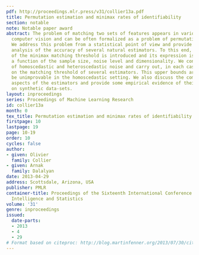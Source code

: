 ```yaml
---
pdf: http://proceedings.mlr.press/v31/collier13a.pdf
title: Permutation estimation and minimax rates of identifiability
section: notable
note: Notable paper award
abstract: The problem of matching two sets of features appears in various tasks of
  computer vision and can be often formalized as a problem of permutation estimation.
  We address this problem from a statistical point of view and provide a theoretical
  analysis of the accuracy of several natural estimators. To this end, the notion
  of the minimax matching threshold is introduced and its expression is obtained as
  a function of the sample size, noise level and dimensionality. We consider the cases
  of homoscedastic and heteroscedastic noise and carry out, in each case, upper bounds
  on the matching threshold of several estimators. This upper bounds are shown to
  be unimprovable in the homoscedastic setting. We also discuss the computational
  aspects of the estimators and provide some empirical evidence of their consistency
  on synthetic data-sets.
layout: inproceedings
series: Proceedings of Machine Learning Research
id: collier13a
month: 0
tex_title: Permutation estimation and minimax rates of identifiability
firstpage: 10
lastpage: 19
page: 10-19
order: 10
cycles: false
author:
- given: Olivier
  family: Collier
- given: Arnak
  family: Dalalyan
date: 2013-04-29
address: Scottsdale, Arizona, USA
publisher: PMLR
container-title: Proceedings of the Sixteenth International Conference on Artificial
  Intelligence and Statistics
volume: '31'
genre: inproceedings
issued:
  date-parts:
  - 2013
  - 4
  - 29
# Format based on citeproc: http://blog.martinfenner.org/2013/07/30/citeproc-yaml-for-bibliographies/
---
```

